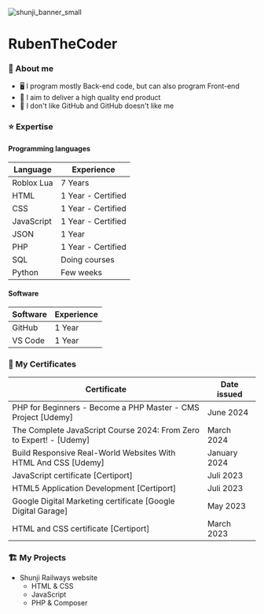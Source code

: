 ![shunji_banner_small](https://github.com/RubenTheCoder/RubenTheCoder/assets/130549492/ae652365-7cb1-4e35-b35c-8bb8a2e7c178)

# RubenTheCoder

### 🙂 About me
- 🖥 I program mostly Back-end code, but can also program Front-end
- 💎 I aim to deliver a high quality end product
- 🦑 I don't like GitHub and GitHub doesn't like me

### ⭐️ Expertise

#### Programming languages
| Language   | Experience         |
|------------|--------------------|
| Roblox Lua | 7 Years            |
| HTML       | 1 Year - Certified |
| CSS        | 1 Year - Certified |
| JavaScript | 1 Year - Certified |
| JSON       | 1 Year             |
| PHP        | 1 Year - Certified |
| SQL        | Doing courses      |
| Python     | Few weeks          |

#### Software
| Software   | Experience         |
|------------|--------------------|
| GitHub     | 1 Year             |
| VS Code    | 1 Year             |

### 🔰 My Certificates

| Certificate | Date issued |
|-------------|-------------|
| PHP for Beginners - Become a PHP Master - CMS Project [Udemy] | June 2024 |
| The Complete JavaScript Course 2024: From Zero to Expert! - [Udemy] | March 2024 |
| Build Responsive Real-World Websites With HTML And CSS [Udemy] | January 2024 |
| JavaScript certificate [Certiport] | Juli 2023 |
| HTML5 Application Development [Certiport] | Juli 2023 |
| Google Digital Marketing certificate [Google Digital Garage] | May 2023 |
| HTML and CSS certificate [Certiport] | March 2023 |

### 🏗 My Projects

- Shunji Railways website
    - HTML & CSS
    - JavaScript
    - PHP & Composer

<!---
RubenTheCoder/RubenTheCoder is a ✨ special ✨ repository because its `README.md` (this file) appears on your GitHub profile.
You can click the Preview link to take a look at your changes.
--->
